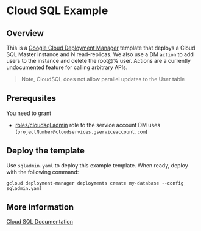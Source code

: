 # Cloud SQL Example

## Overview

This is a [Google Cloud Deployment
Manager](https://cloud.google.com/deployment-manager/overview) template that
deploys a Cloud SQL Master instance and N read-replicas. We also use a DM `action` to
add users to the instance and delete the root@% user. Actions are a currently undocumented feature for
calling arbitrary APIs.

> Note, CloudSQL does not allow parallel updates to the User table

## Prerequsites

You need to grant 

- [roles/cloudsql.admin](https://cloud.google.com/iam/docs/understanding-roles#sql_name_short_roles)  role
to the service account DM uses (```projectNumber@cloudservices.gserviceaccount.com```)

## Deploy the template

Use `sqladmin.yaml` to deploy this example template. When ready, deploy
with the following command:

```
gcloud deployment-manager deployments create my-database --config sqladmin.yaml
```

## More information

[Cloud SQL Documentation](https://cloud.google.com/sql/docs/)
